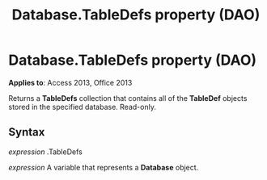 ﻿---
title: Database.TableDefs property (DAO)
TOCTitle: TableDefs Property
ms:assetid: 022d20d2-36f5-7711-c6fb-3a0f2cfb76d3
ms:mtpsurl: https://msdn.microsoft.com/library/Ff844763(v=office.15)
ms:contentKeyID: 48542954
ms.date: 09/18/2015
mtps_version: v=office.15
f1_keywords:
- dao360.chm1053033
f1_categories:
- Office.Version=v15
---

# Database.TableDefs property (DAO)


**Applies to**: Access 2013, Office 2013

Returns a **TableDefs** collection that contains all of the **TableDef** objects stored in the specified database. Read-only.

## Syntax

*expression* .TableDefs

*expression* A variable that represents a **Database** object.

